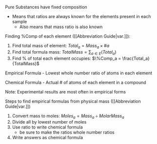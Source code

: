 Pure Substances have fixed composition
- Means that ratios are always known for the elements present in each sample
	- Also means that mass ratio is also known

Finding %Comp of each element ([[Abbreviation Guide|var.]]):
1. Find total mass of element: $Total_a = Mass_a\times\#a$
2. Find total formula mass: $TotalMass = \sum_{a\in E} (Total_a)$ 
3. Find % of total each element occupies: $\%Comp_a = \frac{Total_a}{TotalMass}$ 

Empirical Formula - Lowest whole number ratio of atoms in each element

Chemical Formula - Actual # of atoms of each element in a compound

Note: Experimental results are most often in empirical forms

Steps to find empirical formulas from physical mass ([[Abbreviation Guide|var.]])
1. Convert mass to moles: $Moles_a = Mass_a \div MolarMass_a$ 
2. Divide all by lowest number of moles
3. Use ratio to write chemical formula
	- be sure to make the ratios whole number ratios
4. Write answers as chemical formula